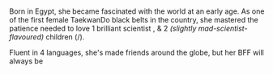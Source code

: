 # <PersonBubble name=amira /> <Bulbulian />

Born in Egypt, she became fascinated with the world at an early age.
As one of the first female TaekwanDo black belts in the country,
she mastered the patience needed to love 1 brilliant scientist <PersonBubble class=i person=roger />,
& 2 *(slightly mad-scientist-flavoured)* children
(<PersonBubble name=marc class=i />/<PersonBubble name=chris class=i />).

Fluent in 4 languages, she's made friends around the globe, but her BFF will always be <PersonBubble name=ben class=i />

<style scoped>
  .i { @apply h-[1.4em] w-[1.4em] }
</style>
